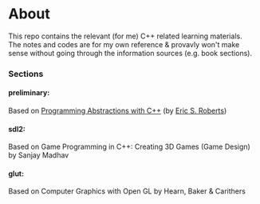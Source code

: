 # About
This repo contains the relevant (for me) C++ related learning materials. <br>
The notes and codes are for my own reference & provavly won't make sense without going through the information sources (e.g. book sections).

### Sections

#### preliminary:
Based on [Programming Abstractions with C++](https://web.stanford.edu/dept/cs_edu/resources/textbook/) (by [Eric S. Roberts](https://cs.stanford.edu/people/eroberts/))<br>

#### sdl2:
Based on Game Programming in C++: Creating 3D Games (Game Design) by Sanjay Madhav

#### glut:
Based on Computer Graphics with Open GL by Hearn, Baker & Carithers